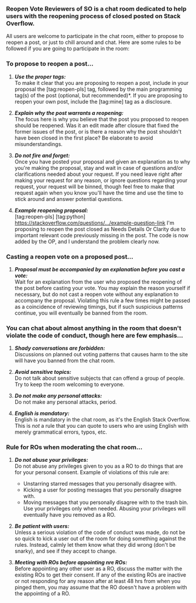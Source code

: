 ### Reopen Vote Reviewers of SO is a chat room dedicated to help users with the reopening process of closed posted on Stack Overflow. 

All users are welcome to participate in the chat room, either to propose to reopen a post, or just to chill around and chat.
Here are some rules to be followed if you are going to participate in the room:

### To propose to reopen a post...

   1) ***Use the proper tags:***  
      To make it clear that you are proposing to reopen a post, include in your proposal the [tag:reopen-pls] tag, 
      followed by the main programming tag(s) of the post (optional, but recommended)*.
      If you are proposing to reopen your own post, include the [tag:mine] tag as a disclosure.

   2) ***Explain why the post warrants a reopening:***  
      The focus here is why you believe that the post you proposed to reopen should be reopened.
      Was it an edit made after closure that fixed the former issues of the post, or is there a reason why the post shouldn't have been closed in the first place? 
      Be elaborate to avoid misunderstandings.

   3) ***Do not fire and forget:***  
      Once you have posted your proposal and given an explanation as to why you're making the proposal, 
      stay and wait in case of questions and/or clarifications needed about your request.
      If you need leave right after making your request for any reason, or ignore questions regarding your request, your request will be binned, 
      though feel free to make that request again when you know you'll have the time and use the time to stick around and answer potential questions.
      
   4) ***Example reopening proposal:***  
      [tag:reopen-pls] [tag:python] https://stackoverflow.com/questions/.../example-question-link
      I'm proposing to reopen the post closed as Needs Details Or Clarity due to important relevant code previously missing in the post.
      The code is now added by the OP, and I understand the problem clearly now.

### Casting a reopen vote on a proposed post...

   1) ***Proposal must be accompanied by an explanation before you cast a vote:***  
      Wait for an explanation from the user who proposed the reopening of the post before casting your vote. 
      You may explain the reason yourself if necessary, but do not cast a reopen vote without any explanation to accompany the proposal.
      Violating this rule a few times might be passed as a coincidence of reviewing timings, but if such suspicious patterns continue,
      you will eventually be banned from the room.
      
### You can chat about almost anything in the room that doesn't violate the code of conduct, though here are few emphasis...

   1) ***Shady conversations are forbidden:***  
      Discussions on planned out voting patterns that causes harm to the site will have you banned from the chat room.
   
   2) ***Avoid sensitive topics:***  
      Do not talk about sensitive subjects that can offend a group of people. Try to keep the room welcoming to everyone.
   
   3) ***Do not make any personal attacks:***  
      Do not make any personal attacks, period.
   
   4) ***English is mandatory:***  
      English is mandatory in the chat room, as it's the English Stack Overflow. 
      This is *not* a rule that you can quote to users who are using English with merely grammatical errors, typos, etc.
   
### Rule for ROs when moderating the chat room...

   1) ***Do not abuse your privileges:***  
      Do not abuse any privileges given to you as a RO to do things that are for your personal consent.
      Example of violations of this rule are: 
       - Unstarring starred messages that you personally disagree with.
       - Kicking a user for posting messages that you personally disagree with.
       - Moving messages that you personally disagree with to the trash bin.
      Use your privileges only when needed. Abusing your privileges will eventually have you removed as a RO.
   
   2) ***Be patient with users:***  
      Unless a serious violation of the code of conduct was made, 
      do not be so quick to kick a user out of the room for doing something against the rules.
      Instead, calmly let them know what they did wrong (don't be snarky), and see if they accept to change.
      
   3) ***Meeting with ROs before appointing nre ROs:***  
      Before appointing any other user as a RO, discuss the matter with the existing ROs to get their consent.
      If any of the existing ROs are inactive or not responding for any reason after at least 48 hrs from when you pinged them,
      you may assume that the RO doesn't have a problem with the appointing of a RO.
